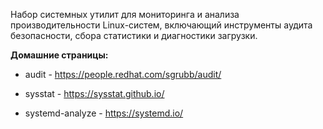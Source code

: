Набор системных утилит для мониторинга и анализа производительности Linux-систем,
включающий инструменты аудита безопасности, сбора статистики и диагностики загрузки.

**Домашние страницы:**

  * audit - <https://people.redhat.com/sgrubb/audit/>

  * sysstat - <https://sysstat.github.io/>

  * systemd-analyze - <https://systemd.io/>
